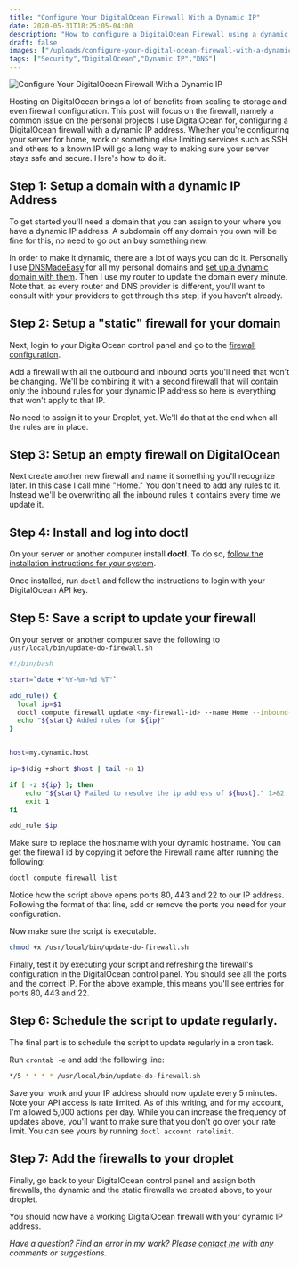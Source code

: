 ```yaml
---
title: "Configure Your DigitalOcean Firewall With a Dynamic IP"
date: 2020-05-31T18:25:05-04:00
description: "How to configure a DigitalOcean Firewall using a dynamic IP Address"
draft: false
images: ["/uploads/configure-your-digital-ocean-firewall-with-a-dynamic-ip.png"]
tags: ["Security","DigitalOcean","Dynamic IP","DNS"]
---
```


![Configure Your DigitalOcean Firewall With a Dynamic IP](/uploads/configure-your-digital-ocean-firewall-with-a-dynamic-ip.png)

Hosting on DigitalOcean brings a lot of benefits from scaling to storage and even firewall configuration. This post will focus on the firewall, namely a common issue on the personal projects I use DigitalOcean for, configuring a DigitalOcean firewall with a dynamic IP address. Whether you're configuring your server for home, work or something else limiting services such as SSH and others to a known IP will go a long way to making sure your server stays safe and secure. Here's how to do it.

## Step 1: Setup a domain with a dynamic IP Address

To get started you'll need a domain that you can assign to your where you have a dynamic IP address. A subdomain off any domain you own will be fine for this, no need to go out an buy something new.

In order to make it dynamic, there are a lot of ways you can do it. Personally I use [DNSMadeEasy](https://dnsmadeeasy.com/) for all my personal domains and [set up a dynamic domain with them](https://dnsmadeeasy.com/technology/dynamic-dns/). Then I use my router to update the domain every minute. Note that, as every router and DNS provider is different, you'll want to consult with your providers to get through this step, if you haven't already.

## Step 2: Setup a "static" firewall for your domain

Next, login to your DigitalOcean control panel and go to the [firewall configuration](https://cloud.digitalocean.com/networking/firewalls).

Add a firewall with all the outbound and inbound ports you'll need that won't be changing. We'll be combining it with a second firewall that will contain only the inbound rules for your dynamic IP address so here is everything that won't apply to that IP.

No need to assign it to your Droplet, yet. We'll do that at the end when all the rules are in place.

## Step 3: Setup an empty firewall on DigitalOcean

Next create another new firewall and name it something you'll recognize later. In this case I call mine "Home." You don't need to add any rules to it. Instead we'll be overwriting all the inbound rules it contains every time we update it.

## Step 4: Install and log into doctl

On your server or another computer install **doctl**. To do so, [follow the installation instructions for your system](https://github.com/digitalocean/doctl).

Once installed, run `doctl` and follow the instructions to login with your DigitalOcean API key.

## Step 5: Save a script to update your firewall

On your server or another computer save the following to `/usr/local/bin/update-do-firewall.sh`

```bash
#!/bin/bash

start=`date +"%Y-%m-%d %T"`

add_rule() {
  local ip=$1
  doctl compute firewall update <my-firewall-id> --name Home --inbound-rules "protocol:tcp,ports:80,address:${ip} protocol:tcp,ports:22,address:${ip} protocol:tcp,ports:443,address:${ip}"
  echo "${start} Added rules for ${ip}"
}


host=my.dynamic.host

ip=$(dig +short $host | tail -n 1)

if [ -z ${ip} ]; then
    echo "${start} Failed to resolve the ip address of ${host}." 1>&2
    exit 1
fi

add_rule $ip
```

Make sure to replace the hostname with your dynamic hostname. You can get the firewall id by copying it before the Firewall name after running the following:

```bash
doctl compute firewall list
```

Notice how the script above opens ports 80, 443 and 22 to our IP address. Following the format of that line, add or remove the ports you need for your configuration.

Now make sure the script is executable.

```bash
chmod +x /usr/local/bin/update-do-firewall.sh
```

Finally, test it by executing your script and refreshing the firewall's configuration in the DigitalOcean control panel. You should see all the ports and the correct IP. For the above example, this means you'll see entries for ports 80, 443 and 22.

## Step 6: Schedule the script to update regularly.

The final part is to schedule the script to update regularly in a cron task.

Run `crontab -e` and add the following line:

```bash
*/5 * * * * /usr/local/bin/update-do-firewall.sh
```

Save your work and your IP address should now update every 5 minutes. Note your API access is rate limited. As of this writing, and for my account, I'm allowed 5,000 actions per day. While you can increase the frequency of updates above, you'll want to make sure that you don't go over your rate limit. You can see yours by running `doctl account ratelimit`.

## Step 7: Add the firewalls to your droplet

Finally, go back to your DigitalOcean control panel and assign both firewalls, the dynamic and the static firewalls we created above, to your droplet.

You should now have a working DigitalOcean firewall with your dynamic IP address.

_Have a question? Find an error in my work? Please [contact me](mailto:contact@chriswiegman.com) with any comments or suggestions._
